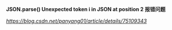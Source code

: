**JSON.parse() Unexpected token i in JSON at position 2 报错问题**

*https://blog.csdn.net/panyang01/article/details/75109343*


